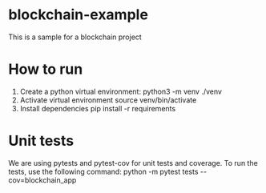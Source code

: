 # blockchain-example
This is a sample for a blockchain project 


# How to run

1. Create a python virtual environment:
    python3 -m venv ./venv
2. Activate virtual environment
    source venv/bin/activate
3. Install dependencies
    pip install -r requirements


# Unit tests

We are using pytests and pytest-cov for unit tests and coverage. To run the tests, use the following command:
    python -m pytest tests --cov=blockchain_app